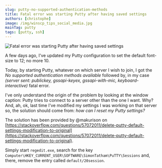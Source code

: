 ```yaml
---
slug: putty-no-supported-authentication-methods
title: Fatal error was starting Putty after having saved settings
authors: [christophe]
image: /img/winscp_tips_social_media.jpg
mainTag: putty
tags: [putty, ssh]
---
```

![Fatal error was starting Putty after having saved settings](/img/winscp_tips_banner.jpg)

A few days ago, I've updated my Putty configuration to set the default font-size to 12; no more 10.

Today, by starting Putty, whatever on which server I wish to join, I got the *No supported authentication methods available* followed by, in my case *(server sent: publickey, gssapi-keyex, gssapi-with-mic, keyboard-interactive)* fatal error.

I've only understand the origin of the problem by looking at the window caption: Putty tries to connect to a server other than the one I want. Why? And, ah, ok, last time I've modified my settings I was working on that server so, the solution should come from: *how can I reset my Putty settings?*

<!-- truncate -->

The solution has been provided by @makurison on [https://stackoverflow.com/questions/57072011/delete-putty-default-settings-modification-to-original](https://stackoverflow.com/questions/57072011/delete-putty-default-settings-modification-to-original).

Simply start `regedit.exe`, search for the key `Computer\HKEY_CURRENT_USER\SOFTWARE\SimonTatham\PuTTY\Sessions` and, there, remove the entry called `default/20session`.
